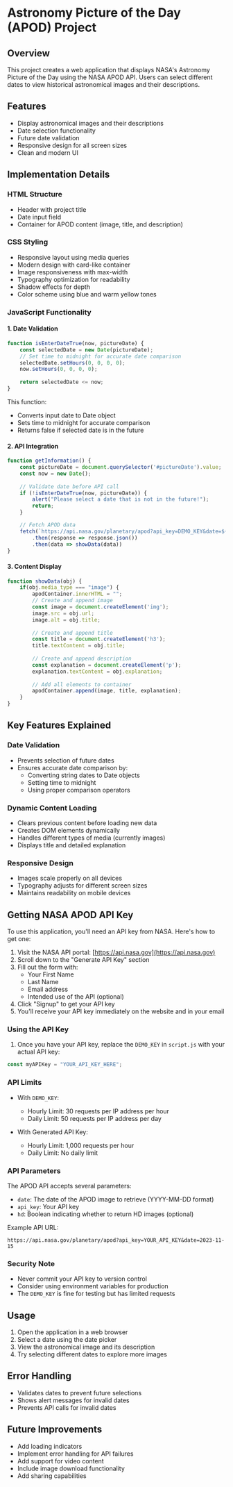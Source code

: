 # Astronomy Picture of the Day (APOD) Project

## Overview
This project creates a web application that displays NASA's Astronomy Picture of the Day using the NASA APOD API. Users can select different dates to view historical astronomical images and their descriptions.

## Features
- Display astronomical images and their descriptions
- Date selection functionality
- Future date validation
- Responsive design for all screen sizes
- Clean and modern UI

## Implementation Details

### HTML Structure
- Header with project title
- Date input field
- Container for APOD content (image, title, and description)

### CSS Styling
- Responsive layout using media queries
- Modern design with card-like container
- Image responsiveness with max-width
- Typography optimization for readability
- Shadow effects for depth
- Color scheme using blue and warm yellow tones

### JavaScript Functionality

#### 1. Date Validation
```javascript
function isEnterDateTrue(now, pictureDate) {
    const selectedDate = new Date(pictureDate);
    // Set time to midnight for accurate date comparison
    selectedDate.setHours(0, 0, 0, 0);
    now.setHours(0, 0, 0, 0);
    
    return selectedDate <= now;
}
```
This function:
- Converts input date to Date object
- Sets time to midnight for accurate comparison
- Returns false if selected date is in the future

#### 2. API Integration
```javascript
function getInformation() {
    const pictureDate = document.querySelector('#pictureDate').value;
    const now = new Date();
    
    // Validate date before API call
    if (!isEnterDateTrue(now, pictureDate)) {
        alert("Please select a date that is not in the future!");
        return;
    }

    // Fetch APOD data
    fetch(`https://api.nasa.gov/planetary/apod?api_key=DEMO_KEY&date=${pictureDate}`)
        .then(response => response.json())
        .then(data => showData(data))
}
```

#### 3. Content Display
```javascript
function showData(obj) {
    if(obj.media_type === "image") {
        apodContainer.innerHTML = "";
        // Create and append image
        const image = document.createElement('img');
        image.src = obj.url;
        image.alt = obj.title;
        
        // Create and append title
        const title = document.createElement('h3');
        title.textContent = obj.title;
        
        // Create and append description
        const explanation = document.createElement('p');
        explanation.textContent = obj.explanation;
        
        // Add all elements to container
        apodContainer.append(image, title, explanation);
    }
}
```

## Key Features Explained

### Date Validation
- Prevents selection of future dates
- Ensures accurate date comparison by:
  - Converting string dates to Date objects
  - Setting time to midnight
  - Using proper comparison operators

### Dynamic Content Loading
- Clears previous content before loading new data
- Creates DOM elements dynamically
- Handles different types of media (currently images)
- Displays title and detailed explanation

### Responsive Design
- Images scale properly on all devices
- Typography adjusts for different screen sizes
- Maintains readability on mobile devices

## Getting NASA APOD API Key

To use this application, you'll need an API key from NASA. Here's how to get one:

1. Visit the NASA API portal: [https://api.nasa.gov](https://api.nasa.gov)
2. Scroll down to the "Generate API Key" section
3. Fill out the form with:
   - Your First Name
   - Last Name
   - Email address
   - Intended use of the API (optional)
4. Click "Signup" to get your API key
5. You'll receive your API key immediately on the website and in your email

### Using the API Key

1. Once you have your API key, replace the `DEMO_KEY` in `script.js` with your actual API key:
```javascript
const myAPIKey = "YOUR_API_KEY_HERE";
```

### API Limits
- With `DEMO_KEY`: 
  - Hourly Limit: 30 requests per IP address per hour
  - Daily Limit: 50 requests per IP address per day

- With Generated API Key:
  - Hourly Limit: 1,000 requests per hour
  - Daily Limit: No daily limit

### API Parameters
The APOD API accepts several parameters:
- `date`: The date of the APOD image to retrieve (YYYY-MM-DD format)
- `api_key`: Your API key
- `hd`: Boolean indicating whether to return HD images (optional)

Example API URL:
```
https://api.nasa.gov/planetary/apod?api_key=YOUR_API_KEY&date=2023-11-15
```

### Security Note
- Never commit your API key to version control
- Consider using environment variables for production
- The `DEMO_KEY` is fine for testing but has limited requests

## Usage
1. Open the application in a web browser
2. Select a date using the date picker
3. View the astronomical image and its description
4. Try selecting different dates to explore more images

## Error Handling
- Validates dates to prevent future selections
- Shows alert messages for invalid dates
- Prevents API calls for invalid dates

## Future Improvements
- Add loading indicators
- Implement error handling for API failures
- Add support for video content
- Include image download functionality
- Add sharing capabilities
